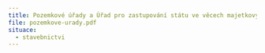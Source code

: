 ```yaml
---
title: Pozemkové úřady a Úřad pro zastupování státu ve věcech majetkových
file: pozemkove-urady.pdf
situace:
  - stavebnictvi
---
```

